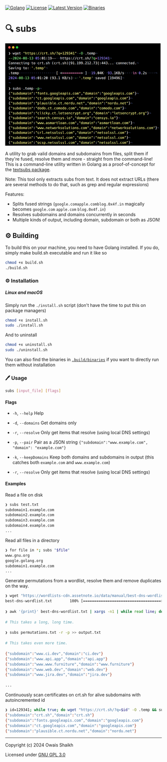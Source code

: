 [![Golang](https://img.shields.io/badge/Golang-fff.svg?style=flat-square&logo=go)](https://go.dev)
[![License](https://img.shields.io/badge/License-GNU%20GPL%203.0-purple?style=flat-square&logo=libreoffice)](LICENSE)
[![Latest Version](https://img.shields.io/github/v/tag/0x4f53/subs?label=Version&style=flat-square&logo=semver)](https://github.com/0x4f53/subs/releases)
[![Binaries](https://img.shields.io/badge/Binaries-Click%20Here-blue?style=flat-square&logo=dropbox)](.build/binaries/)

# 🔍 subs

<img src = preview.png alt="subs preview" width = "500dp">

A utility to grab valid domains and subdomains from files, split them if they're fused, resolve them and more - straight from the command-line! 
This is a command-line utility written in Golang as a proof-of-concept for the [textsubs package](https://github.com/0x4f53/textsubs).

Note: This tool only extracts subs from text. It does not extract URLs (there are several methods to do that, such as grep and regular
expressions)

Features:
- Splits fused strings (`google.comapple.comblog.0x4f.in` magically becomes `google.com` `apple.com` `blog.0x4f.in`)
- Resolves subdomains and domains concurrently in seconds
- Multiple kinds of output, including domain, subdomain or both as JSON!


## ⚙️ Building

To build this on your machine, you need to have Golang installed.
If you do, simply make build.sh executable and run it like so

```bash
chmod +x build.sh
./build.sh
```

### ⚙️ Installation
##### Linux and macOS

Simply run the `./install.sh` script (don't 
have the time to put this on package managers)

```bash
chmod +x install.sh
sudo ./install.sh
```

And to uninstall

```bash
chmod +x uninstall.sh
sudo ./uninstall.sh
```

You can also find the binaries in [`.build/binaries`](.build/binaries/) if you want to directly run them
without installation

### 🖊️ Usage
```bash
subs [input_file] [flags]
```

#### Flags

  - `-h`, `--help`      Help
 
  - `-d`, `--domains`   Get domains only

  - `-r`, `--resolve`   Only get items that resolve (using local DNS settings)

  - `-p`, `--pair`   Pair as a JSON string `{"subdomain":"www.example.com", "domain": "example.com"}`
  
  - `-k`, `--keepDomains`   Keep both domains and subdomains in output (this catches both `example.com` and `www.example.com`)

  - `-r`, `--resolve`   Only get items that resolve (using local DNS settings)

#### Examples

Read a file on disk

```bash
❯ subs test.txt
subdomain1.example.com
subdomain2.example.com
subdomain3.example.com
subdomain4.example.com
...
```

Read all files in a directory

```bash
❯ for file in *; subs "$file"
www.gnu.org
google.golang.org
subdomain1.example.com
...
```

Generate permutations from a wordlist, resolve them and remove duplicates on the way.

```bash
❯ wget "https://wordlists-cdn.assetnote.io/data/manual/best-dns-wordlist.txt" -O
best-dns-wordlist.txt        100% [===================================>]  76.65M  2.28MB/s    eta 24s    

❯ awk '{print}' best-dns-wordlist.txt | xargs -n1 | while read line; do echo $line; done | xargs -n1 -I{} bash -c 'for i in $(cat best-dns-wordlist.txt); do for j in $(cat best-dns-wordlist.txt); do if [ "$i" != "$j" ]; then echo "$i.$j"; fi; done; done' >> permutations.txt

# This takes a long, long time.

❯ subs permutations.txt -r -p >> output.txt

# This takes even more time.

{"subdomain":"www.ci.dev","domain":"ci.dev"}
{"subdomain":"www.api.app","domain":"api.app"}
{"subdomain":"www.www.furniture","domain":"www.furniture"}
{"subdomain":"www.web.dev","domain":"web.dev"}
{"subdomain":"www.jira.dev","domain":"jira.dev"}

...
```

Continuously scan certificates on crt.sh for alive subdomains with autoincremented id

```bash
❯ id=129341; while true; do wget "https://crt.sh/?q=$id" -O .temp && subs .temp -r -p >> output.txt && rm .temp; id=$((id + 1)); done
{"subdomain":"crt.sh","domain":"crt.sh"}
{"subdomain":"fonts.googleapis.com","domain":"googleapis.com"}
{"subdomain":"ct.googleapis.com","domain":"googleapis.com"}
{"subdomain":"plausible.ct.nordu.net","domain":"nordu.net"}
```

---

Copyright (c) 2024  Owais Shaikh

Licensed under [GNU GPL 3.0](LICENSE)